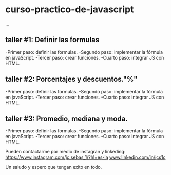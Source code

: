 # curso-practico-de-javascript

...
## taller #1: Definir las formulas

-Primer paso: definir las formulas.
-Segundo paso: implementar la fórmula en javaScript.
-Tercer paso: crear funciones.
-Cuarto paso: integrar JS con HTML.

## taller #2: Porcentajes y descuentos."%"

-Primer paso: definir las formulas.
-Segundo paso: implementar la fórmula en javaScript.
-Tercer paso: crear funciones.
-Cuarto paso: integrar JS con HTML.

## taller #3: Promedio, mediana y moda.

-Primer paso: definir las formulas.
-Segundo paso: implementar la fórmula en javaScript.
-Tercer paso: crear funciones.
-Cuarto paso: integrar JS con HTML.

Pueden contactarme por medio de instagran y linkeding: 
https://www.instagram.com/jc.sebas_1/?hl=es-la
www.linkedin.com/in/jcs1c

Un saludo y espero que tengan exito en todo.